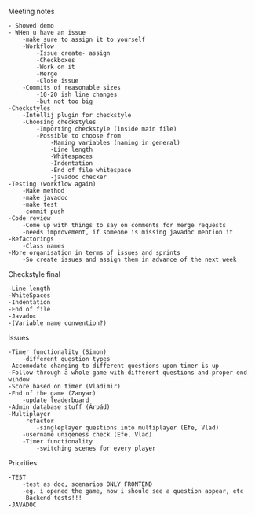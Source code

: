 Meeting notes

	- Showed demo
	- WHen u have an issue
		-make sure to assign it to yourself
		-Workflow
			-Issue create- assign
			-Checkboxes
			-Work on it
			-Merge
			-Close issue
		-Commits of reasonable sizes
			-10-20 ish line changes
			-but not too big
	-Checkstyles
		-Intellij plugin for checkstyle
		-Choosing checkstyles
			-Importing checkstyle (inside main file)
			-Possible to choose from
				-Naming variables (naming in general)
				-Line length
				-Whitespaces
				-Indentation
				-End of file whitespace
				-javadoc checker
	-Testing (workflow again)
		-Make method
		-make javadoc
		-make test
		-commit push
	-Code review
		-Come up with things to say on comments for merge requests
		-needs improvement, if someone is missing javadoc mention it
	-Refactorings
		-Class names
	-More organisation in terms of issues and sprints
		-So create issues and assign them in advance of the next week

Checkstyle final

	-Line length
	-WhiteSpaces
	-Indentation
	-End of file
	-Javadoc
	-(Variable name convention?)

Issues

	-Timer functionality (Simon)
		-different question types
	-Accomodate changing to different questions upon timer is up
	-Follow through a whole game with different questions and proper end window
	-Score based on timer (Vladimir)
	-End of the game (Zanyar)
		-update leaderboard
	-Admin database stuff (Árpád)
	-Multiplayer
		-refactor
			-singleplayer questions into multiplayer (Efe, Vlad)
		-username uniqeness check (Efe, Vlad)
		-Timer functionality
			-switching scenes for every player
Priorities

	-TEST
		-test as doc, scenarios ONLY FRONTEND
		-eg. i opened the game, now i should see a question appear, etc
		-Backend tests!!!
	-JAVADOC